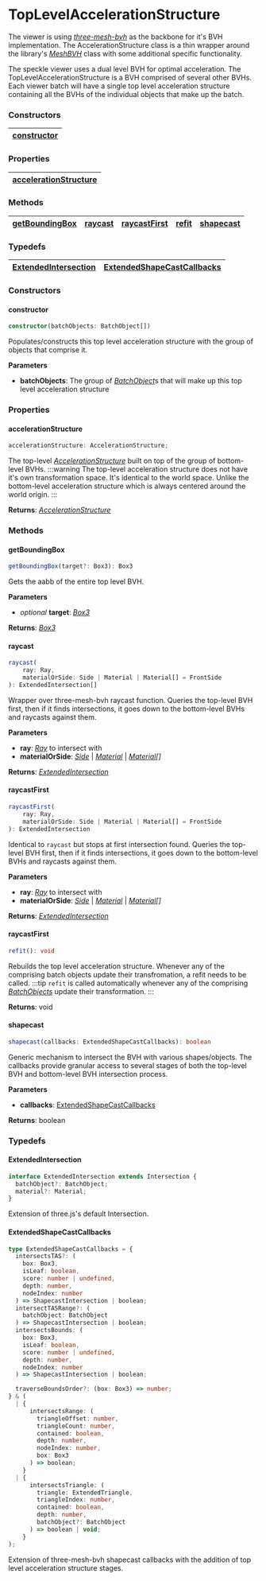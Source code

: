 # TopLevelAccelerationStructure

The viewer is using [_three-mesh-bvh_](https://github.com/gkjohnson/three-mesh-bvh) as the backbone for it's BVH implementation. The AccelerationStructure class is a thin wrapper around the library's [_MeshBVH_](https://threejs.org/docs/index.html?q=box#api/en/math/Box3) class with some additional specific functionality.

The speckle viewer uses a dual level BVH for optimal acceleration. The TopLevelAccelerationStructure is a BVH comprised of several other BVHs. Each viewer batch will have a single top level acceleration structure containing all the BVHs of the individual objects that make up the batch.

### <h3>Constructors</h3>

| [constructor](/viewer/top-level-acceleration-structure-api.md#constructor) |
| -------------------------------------------------------------------------- |

### <h3>Properties</h3>

| [accelerationStructure](/viewer/top-level-acceleration-structure-api.md#accelerationstructure) |
| ---------------------------------------------------------------------------------------------- |

### <h3>Methods</h3>

| [getBoundingBox](/viewer/top-level-acceleration-structure-api.md#getboundingbox) | [raycast](/viewer/top-level-acceleration-structure-api.md#raycast) | [raycastFirst](/viewer/top-level-acceleration-structure-api.md#raycastfirst) | [refit](/viewer/top-level-acceleration-structure-api.md#refit) | [shapecast](/viewer/top-level-acceleration-structure-api.md#shapecast) |
| -------------------------------------------------------------------------------- | ------------------------------------------------------------------ | ---------------------------------------------------------------------------- | -------------------------------------------------------------- | ---------------------------------------------------------------------- |

### <h3>Typedefs</h3>

| [ExtendedIntersection](/viewer/top-level-acceleration-structure-api.md#extendedintersection) | [ExtendedShapeCastCallbacks](/viewer/top-level-acceleration-structure-api.md#extendedshapecastcallbacks) |
| -------------------------------------------------------------------------------------------- | -------------------------------------------------------------------------------------------------------- |

### <h3>Constructors</h3>

#### <b>constructor</b>

```ts
constructor(batchObjects: BatchObject[])
```

Populates/constructs this top level acceleration structure with the group of objects that comprise it.

**Parameters**

- **batchObjects**: The group of [_BatchObject_](/viewer/batch-object-api.md)s that will make up this top level acceleration structure

### <h3>Properties</h3>

#### <b>accelerationStructure</b>

```ts
accelerationStructure: AccelerationStructure;
```

The top-level [_AccelerationStructure_](/viewer/acceleration-structure-api.md) built on top of the group of bottom-level BVHs.
:::warning
The top-level acceleration structure does not have it's own transformation space. It's identical to the world space. Unlike the bottom-level acceleration structure which is always centered around the world origin.
:::

**Returns**: [_AccelerationStructure_](/viewer/acceleration-structure-api.md)

### <h3>Methods</h3>

#### <b>getBoundingBox</b>

```ts
getBoundingBox(target?: Box3): Box3
```

Gets the aabb of the entire top level BVH.

**Parameters**

- _optional_ **target**: [_Box3_](https://threejs.org/docs/index.html?q=box3#api/en/math/Box3)

**Returns**: [_Box3_](https://threejs.org/docs/index.html?q=box3#api/en/math/Box3)

#### <b>raycast</b>

```ts
raycast(
    ray: Ray,
    materialOrSide: Side | Material | Material[] = FrontSide
): ExtendedIntersection[]
```

Wrapper over three-mesh-bvh raycast function. Queries the top-level BVH first, then if it finds intersections, it goes down to the bottom-level BVHs and raycasts against them.

**Parameters**

- **ray**: [_Ray_](https://threejs.org/docs/index.html?q=ray#api/en/math/Ray) to intersect with
- **materialOrSide**: [_Side_](https://threejs.org/docs/index.html?q=Materia#api/en/constants/Materials) | [_Material_](https://threejs.org/docs/index.html?q=Materia#api/en/materials/Material) | [_Material[]_](https://threejs.org/docs/index.html?q=Materia#api/en/materials/Material)

**Returns**: [_ExtendedIntersection_](/viewer/top-level-acceleration-structure-api.md#extendedintersection)

#### <b>raycastFirst</b>

```ts
raycastFirst(
    ray: Ray,
    materialOrSide: Side | Material | Material[] = FrontSide
): ExtendedIntersection
```

Identical to `raycast` but stops at first intersection found. Queries the top-level BVH first, then if it finds intersections, it goes down to the bottom-level BVHs and raycasts against them.

**Parameters**

- **ray**: [_Ray_](https://threejs.org/docs/index.html?q=ray#api/en/math/Ray) to intersect with
- **materialOrSide**: [_Side_](https://threejs.org/docs/index.html?q=Materia#api/en/constants/Materials) | [_Material_](https://threejs.org/docs/index.html?q=Materia#api/en/materials/Material) | [_Material[]_](https://threejs.org/docs/index.html?q=Materia#api/en/materials/Material)

**Returns**: [_ExtendedIntersection_](/viewer/top-level-acceleration-structure-api.md#extendedintersection)

#### <b>raycastFirst</b>

```ts
refit(): void
```

Rebuilds the top level acceleration structure. Whenever any of the comprising batch objects update their transfromation, a refit needs to be called.
:::tip
`refit` is called automatically whenever any of the comprising [_BatchObjects_](/viewer/batch-object-api.md) update their transformation.
:::

**Returns**: void

#### <b>shapecast</b>

```ts
shapecast(callbacks: ExtendedShapeCastCallbacks): boolean
```

Generic mechanism to intersect the BVH with various shapes/objects. The callbacks provide granular access to several stages of both the top-level BVH and bottom-level BVH intersection process.

**Parameters**

- **callbacks**: [ExtendedShapeCastCallbacks](/viewer/top-level-acceleration-structure-api.md#extendedshapecastcallbacks)

**Returns**: boolean

### <h3>Typedefs</h3>

#### <b>ExtendedIntersection</b>

```ts
interface ExtendedIntersection extends Intersection {
  batchObject?: BatchObject;
  material?: Material;
}
```

Extension of three.js's default Intersection.

#### <b>ExtendedShapeCastCallbacks</b>

```ts
type ExtendedShapeCastCallbacks = {
  intersectsTAS?: (
    box: Box3,
    isLeaf: boolean,
    score: number | undefined,
    depth: number,
    nodeIndex: number
  ) => ShapecastIntersection | boolean;
  intersectTASRange?: (
    batchObject: BatchObject
  ) => ShapecastIntersection | boolean;
  intersectsBounds: (
    box: Box3,
    isLeaf: boolean,
    score: number | undefined,
    depth: number,
    nodeIndex: number
  ) => ShapecastIntersection | boolean;

  traverseBoundsOrder?: (box: Box3) => number;
} & (
  | {
      intersectsRange: (
        triangleOffset: number,
        triangleCount: number,
        contained: boolean,
        depth: number,
        nodeIndex: number,
        box: Box3
      ) => boolean;
    }
  | {
      intersectsTriangle: (
        triangle: ExtendedTriangle,
        triangleIndex: number,
        contained: boolean,
        depth: number,
        batchObject?: BatchObject
      ) => boolean | void;
    }
);
```

Extension of three-mesh-bvh shapecast callbacks with the addition of top level acceleration structure stages.
